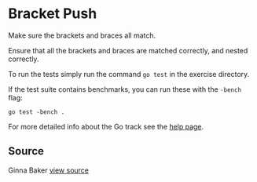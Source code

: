 # Bracket Push

Make sure the brackets and braces all match.

Ensure that all the brackets and braces are matched correctly,
and nested correctly.

To run the tests simply run the command `go test` in the exercise directory.

If the test suite contains benchmarks, you can run these with the `-bench`
flag:

    go test -bench .

For more detailed info about the Go track see the [help
page](http://exercism.io/languages/go).

## Source

Ginna Baker [view source]()
